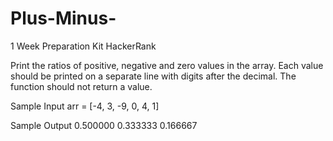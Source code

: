 # Plus-Minus-
1 Week Preparation Kit HackerRank

Print the ratios of positive, negative and zero values in the array. Each value should be printed on a separate line with  digits after the decimal. The function should not return a value.

Sample Input
arr = [-4, 3, -9, 0, 4, 1]

Sample Output
0.500000
0.333333
0.166667
